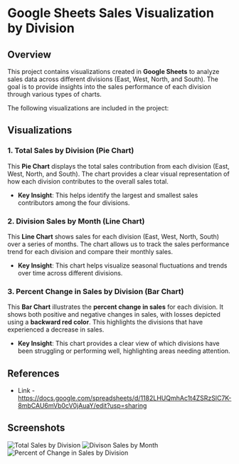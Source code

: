 # Google Sheets Sales Visualization by Division

## Overview
This project contains visualizations created in **Google Sheets** to analyze sales data across different divisions (East, West, North, and South). The goal is to provide insights into the sales performance of each division through various types of charts.

The following visualizations are included in the project:

## Visualizations

### 1. Total Sales by Division (Pie Chart)
This **Pie Chart** displays the total sales contribution from each division (East, West, North, and South). The chart provides a clear visual representation of how each division contributes to the overall sales total.

- **Key Insight**: This helps identify the largest and smallest sales contributors among the four divisions.

### 2. Division Sales by Month (Line Chart)
This **Line Chart** shows sales for each division (East, West, North, South) over a series of months. The chart allows us to track the sales performance trend for each division and compare their monthly sales.

- **Key Insight**: This chart helps visualize seasonal fluctuations and trends over time across different divisions.

### 3. Percent Change in Sales by Division (Bar Chart)
This **Bar Chart** illustrates the **percent change in sales** for each division. It shows both positive and negative changes in sales, with losses depicted using a **backward red color**. This highlights the divisions that have experienced a decrease in sales.

- **Key Insight**: This chart provides a clear view of which divisions have been struggling or performing well, highlighting areas needing attention.

## References
- Link - https://docs.google.com/spreadsheets/d/1182LHUQmhAc1t4ZSRzSlC7K-8mbCAU6mVb0cV0jAuaY/edit?usp=sharing

## Screenshots
![Total Sales by Division](https://github.com/user-attachments/assets/a384d4f9-6c95-4d5c-a4b3-7ae66b69c642)
![Divison Sales by Month](https://github.com/user-attachments/assets/d94a8cba-d1ed-49ed-b906-c3be093f3865)
![Percent of Change in Sales by Division](https://github.com/user-attachments/assets/201cb744-0392-4bf1-be74-46a39eeba926)



